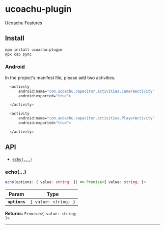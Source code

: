 # ucoachu-plugin

Ucoachu Features

## Install

```bash
npm install ucoachu-plugin
npx cap sync
```

### Android
  In the project's manifest file, please add two activities.

  ```bash
    <activity
        android:name="com.ucoachu.capacitor.activities.CameraActivity"
        android:exported="true">

    </activity>

    <activity
        android:name="com.ucoachu.capacitor.activities.PlayerActivity"
        android:exported="true">

    </activity>
  ```

## API

<docgen-index>

* [`echo(...)`](#echo)

</docgen-index>

<docgen-api>
<!--Update the source file JSDoc comments and rerun docgen to update the docs below-->

### echo(...)

```typescript
echo(options: { value: string; }) => Promise<{ value: string; }>
```

| Param         | Type                            |
| ------------- | ------------------------------- |
| **`options`** | <code>{ value: string; }</code> |

**Returns:** <code>Promise&lt;{ value: string; }&gt;</code>

--------------------

</docgen-api>
